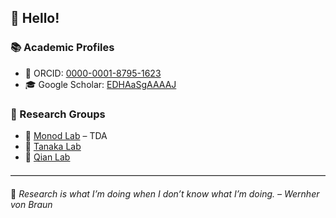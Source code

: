 ## 👋 Hello!

### 📚 Academic Profiles

- 🔬 ORCID: [0000-0001-8795-1623](https://orcid.org/0000-0001-8795-1623)  
- 🎓 Google Scholar: [EDHAaSgAAAAJ](https://scholar.google.com/citations?user=EDHAaSgAAAAJ&hl=en)

### 🧪 Research Groups

- 📐 [Monod Lab](https://sites.google.com/view/antheamonod/group) – TDA  
- 🧬 [Tanaka Lab](https://www.rtanakagroup.com/people)  
- 🔬 [Qian Lab](https://qiangrouppage.lbl.gov/people)

<hr style="margin: 20px 0; border: none; border-top: 0.5px solid #ccc;" />

<!-- daily-quote -->
📌 *Research is what I’m doing when I don’t know what I’m doing. – Wernher von Braun*
